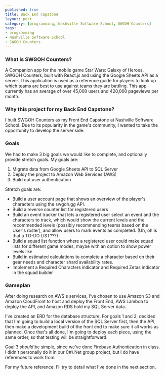```yaml
--- 
published: true
title: Back End Capstone
layout: post
category: [programming, Nashville Software School, SWGOH Counters]
tags: 
- programming
- Nashville Software School
- SWGOH Counters
---
```


### What is SWGOH Counters?
A Companion app for the mobile game Star Wars: Galaxy of Heroes, SWGOH Counters, built with React.js and using the Google Sheets API as a server. This application is used as a reference guide for players to look up which teams are best to use against teams they are battling. This app currently has an average of over 45,000 users and 420,000 pageviews per month.

### Why this project for my Back End Capstone?
I built SWGOH Counters as my Front End Capstone at Nashville Software School.  Due to its popularity in the game's community, I wanted to take the opportunity to develop the server side.

### Goals
We had to make 3 big goals we would like to complete, and optionally provide stretch goals.  My goals are:
  1. Migrate data from Google Sheets API to SQL Server
  2. Deploy the project to Amazon Web Services (AWS)
  3. Build out user authentication

Stretch goals are:
  - Build a user account page that shows an overview of the player's characters using the swgoh.gg API.
  - Build a reverse counter list for registered users
  - Build an event tracker that lets a registered user select an event and the characters to track, which would show the current levels and the recommended levels (possibly recommending teams based on the User's roster), and allow users to mark events as completed.  (Uh, oh is that a TO-DO LIST???)
  - Build a squad list function where a registered user could make squad lists for different game modes, maybe with an option to show power levels like 
  - Build in estimated calculations to complete a character based on their gear needs and character shard availability rates.
  - Implement a Required Characters indicator and Required Zetas indicator in the squad builder

### Gameplan
After doing research on AWS's services, I've chosen to use Amazon S3 and Amazon CloudFront to host and deploy the Front End, AWS Lambda to deploy the API, and Amazon RDS hold my SQL Server data.

I've created an ERD for the database structure.  For goals 1 and 2, decided that I'm going to build a local version of the SQL Server first, then the API, then make a development build of the front end to make sure it all works as planned.  Once that's all done, I'm going to deploy each piece, using the same order, so that testing will be straightforward.

Goal 3 _should_ be simple, since we've done Firebase Authentication in class.  I didn't personally do it in our C#/.Net group project, but I do have references to work from.

For my future reference, I'll try to detail what I've done in the next section.
